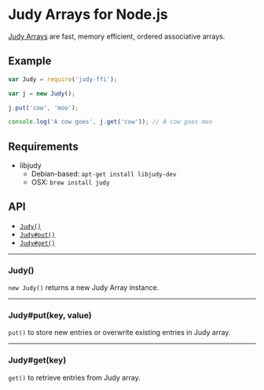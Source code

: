 Judy Arrays for Node.js
=======================

[Judy Arrays](http://judy.sourceforge.net/downloads/10minutes.htm)
are fast, memory efficient, ordered associative arrays.

Example
-------

``` js
var Judy = require('judy-ffi');

var j = new Judy();

j.put('cow', 'moo');

console.log('A cow goes', j.get('cow')); // A cow goes moo
```

Requirements
------------

  * libjudy
	  * Debian-based: `apt-get install libjudy-dev`
	  * OSX: `brew install judy`

API
---

  * <a href="#judy">`Judy()`</a>
  * <a href="#judyputkey-value">`Judy#put()`</a>
  * <a href="#judygetkey">`Judy#get()`</a>

---
### Judy()
`new Judy()` returns a new Judy Array instance.

---
### Judy#put(key, value)
`put()` to store new entries or overwrite existing entries in Judy array.

---
### Judy#get(key)
`get()` to retrieve entries from Judy array.
